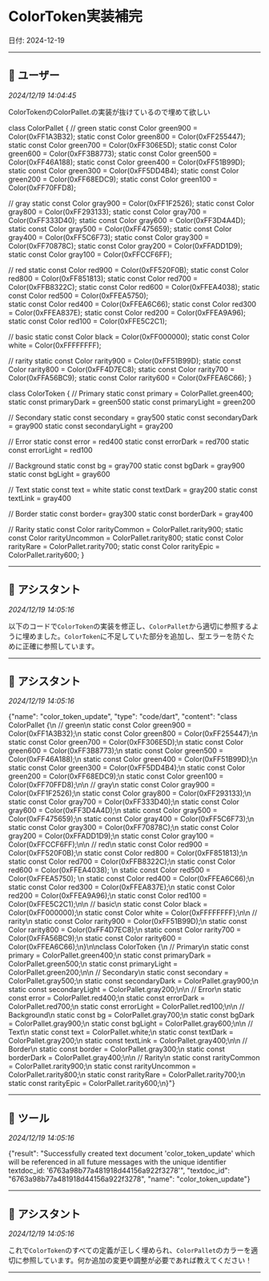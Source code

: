 # ColorToken実装補完

日付: 2024-12-19

---

## 👤 ユーザー
*2024/12/19 14:04:45*

ColorTokenのColorPallet.の実装が抜けているので埋めて欲しい

class ColorPallet {
  // green
  static const Color green900 = Color(0xFF1A3B32);
  static const Color green800 = Color(0xFF255447);
  static const Color green700 = Color(0xFF306E5D);
  static const Color green600 = Color(0xFF3B8773);
  static const Color green500 = Color(0xFF46A188);
  static const Color green400 = Color(0xFF51B99D);
  static const Color green300 = Color(0xFF5DD4B4);
  static const Color green200 = Color(0xFF68EDC9);
  static const Color green100 = Color(0xFF70FFD8);

  // gray
  static const Color gray900 = Color(0xFF1F2526);
  static const Color gray800 = Color(0xFF293133);
  static const Color gray700 = Color(0xFF333D40);
  static const Color gray600 = Color(0xFF3D4A4D);
  static const Color gray500 = Color(0xFF475659);
  static const Color gray400 = Color(0xFF5C6F73);
  static const Color gray300 = Color(0xFF70878C);
  static const Color gray200 = Color(0xFFADD1D9);
  static const Color gray100 = Color(0xFFCCF6FF);

  // red
  static const Color red900 = Color(0xFF520F0B);
  static const Color red800 = Color(0xFF851813);
  static const Color red700 = Color(0xFFB8322C);
  static const Color red600 = Color(0xFFEA4038); 
  static const Color red500 = Color(0xFFEA5750);  
  static const Color red400 = Color(0xFFEA6C66);
  static const Color red300 = Color(0xFFEA837E);
  static const Color red200 = Color(0xFFEA9A96);
  static const Color red100 = Color(0xFFE5C2C1);

  // basic
  static const Color black = Color(0xFF000000);
  static const Color white = Color(0xFFFFFFFF);

  // rarity
  static const Color rarity900 = Color(0xFF51B99D);
  static const Color rarity800 = Color(0xFF4D7EC8);
  static const Color rarity700 = Color(0xFFA56BC9);
  static const Color rarity600 = Color(0xFFEA6C66);
}

class ColorToken {
  // Primary
  static const primary = ColorPallet.green400;
  static const primaryDark = green500
  static const primaryLight = green200

  // Secondary
  static const secondary = gray500
  static const secondaryDark = gray900
  static const secondaryLight = gray200

  // Error
  static const error = red400
  static const errorDark = red700
  static const errorLight = red100

  // Background
  static const bg = gray700
  static const bgDark = gray900
  static const bgLight = gray600

  // Text
  static const text = white
  static const textDark = gray200
  static const textLink = gray400

  // Border
  static const border= gray300
  static const borderDark = gray400

  // Rarity
  static const Color rarityCommon = ColorPallet.rarity900;
  static const Color rarityUncommon = ColorPallet.rarity800;
  static const Color rarityRare = ColorPallet.rarity700;
  static const Color rarityEpic = ColorPallet.rarity600;
}

---

## 🤖 アシスタント
*2024/12/19 14:05:16*

以下のコードで`ColorToken`の実装を修正し、`ColorPallet`から適切に参照するように埋めました。`ColorToken`に不足していた部分を追加し、型エラーを防ぐために正確に参照しています。

---

## 🤖 アシスタント
*2024/12/19 14:05:16*

{"name": "color\_token\_update", "type": "code/dart", "content": "class ColorPallet {\\n  // green\\n  static const Color green900 = Color(0xFF1A3B32);\\n  static const Color green800 = Color(0xFF255447);\\n  static const Color green700 = Color(0xFF306E5D);\\n  static const Color green600 = Color(0xFF3B8773);\\n  static const Color green500 = Color(0xFF46A188);\\n  static const Color green400 = Color(0xFF51B99D);\\n  static const Color green300 = Color(0xFF5DD4B4);\\n  static const Color green200 = Color(0xFF68EDC9);\\n  static const Color green100 = Color(0xFF70FFD8);\\n\\n  // gray\\n  static const Color gray900 = Color(0xFF1F2526);\\n  static const Color gray800 = Color(0xFF293133);\\n  static const Color gray700 = Color(0xFF333D40);\\n  static const Color gray600 = Color(0xFF3D4A4D);\\n  static const Color gray500 = Color(0xFF475659);\\n  static const Color gray400 = Color(0xFF5C6F73);\\n  static const Color gray300 = Color(0xFF70878C);\\n  static const Color gray200 = Color(0xFFADD1D9);\\n  static const Color gray100 = Color(0xFFCCF6FF);\\n\\n  // red\\n  static const Color red900 = Color(0xFF520F0B);\\n  static const Color red800 = Color(0xFF851813);\\n  static const Color red700 = Color(0xFFB8322C);\\n  static const Color red600 = Color(0xFFEA4038); \\n  static const Color red500 = Color(0xFFEA5750);  \\n  static const Color red400 = Color(0xFFEA6C66);\\n  static const Color red300 = Color(0xFFEA837E);\\n  static const Color red200 = Color(0xFFEA9A96);\\n  static const Color red100 = Color(0xFFE5C2C1);\\n\\n  // basic\\n  static const Color black = Color(0xFF000000);\\n  static const Color white = Color(0xFFFFFFFF);\\n\\n  // rarity\\n  static const Color rarity900 = Color(0xFF51B99D);\\n  static const Color rarity800 = Color(0xFF4D7EC8);\\n  static const Color rarity700 = Color(0xFFA56BC9);\\n  static const Color rarity600 = Color(0xFFEA6C66);\\n}\\n\\nclass ColorToken {\\n  // Primary\\n  static const primary = ColorPallet.green400;\\n  static const primaryDark = ColorPallet.green500;\\n  static const primaryLight = ColorPallet.green200;\\n\\n  // Secondary\\n  static const secondary = ColorPallet.gray500;\\n  static const secondaryDark = ColorPallet.gray900;\\n  static const secondaryLight = ColorPallet.gray200;\\n\\n  // Error\\n  static const error = ColorPallet.red400;\\n  static const errorDark = ColorPallet.red700;\\n  static const errorLight = ColorPallet.red100;\\n\\n  // Background\\n  static const bg = ColorPallet.gray700;\\n  static const bgDark = ColorPallet.gray900;\\n  static const bgLight = ColorPallet.gray600;\\n\\n  // Text\\n  static const text = ColorPallet.white;\\n  static const textDark = ColorPallet.gray200;\\n  static const textLink = ColorPallet.gray400;\\n\\n  // Border\\n  static const border = ColorPallet.gray300;\\n  static const borderDark = ColorPallet.gray400;\\n\\n  // Rarity\\n  static const rarityCommon = ColorPallet.rarity900;\\n  static const rarityUncommon = ColorPallet.rarity800;\\n  static const rarityRare = ColorPallet.rarity700;\\n  static const rarityEpic = ColorPallet.rarity600;\\n}"}

---

## 🔧 ツール
*2024/12/19 14:05:16*

{"result": "Successfully created text document 'color\_token\_update' which will be referenced in all future messages with the unique identifier textdoc\_id: '6763a98b77a481918d44156a922f3278'", "textdoc\_id": "6763a98b77a481918d44156a922f3278", "name": "color\_token\_update"}

---

## 🤖 アシスタント
*2024/12/19 14:05:16*

これで`ColorToken`のすべての定義が正しく埋められ、`ColorPallet`のカラーを適切に参照しています。何か追加の変更や調整が必要であれば教えてください！

---
